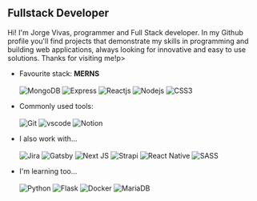 <h2>Fullstack Developer</h2> 

<p>Hi! I'm Jorge Vivas, programmer and Full Stack developer. In my Github profile you'll find projects that demonstrate my skills in programming and building web applications, always looking for innovative and easy to use solutions. Thanks for visiting me!p>

 - Favourite stack: **MERNS**<br><br>
 ![MongoDB](https://img.shields.io/badge/MongoDB-4EA94B?style=for-the-badge&logo=mongodb&logoColor=white)
 ![Express](https://img.shields.io/badge/Express.js-404D59?style=for-the-badge)
 ![Reactjs](https://img.shields.io/badge/React-20232A?style=for-the-badge&logo=react&logoColor=61DAFB)
 ![Nodejs](https://img.shields.io/badge/Node.js-43853D?style=for-the-badge&logo=node.js&logoColor=white)
 ![CSS3](https://img.shields.io/badge/css3-%231572B6.svg?style=for-the-badge&logo=css3&logoColor=white)
 
 - Commonly used tools:<br><br>
 ![Git](https://img.shields.io/badge/git-%23F05033.svg?style=for-the-badge&logo=git&logoColor=white)
 ![vscode](https://img.shields.io/badge/Visual_Studio-5C2D91?style=for-the-badge&logo=visual%20studio&logoColor=white)
 ![Notion](https://img.shields.io/badge/Notion-%23000000.svg?style=for-the-badge&logo=notion&logoColor=white)
 
 
 - I also work with... <br><br>
  ![Jira](https://img.shields.io/badge/jira-%230A0FFF.svg?style=for-the-badge&logo=jira&logoColor=white)
 ![Gatsby](https://img.shields.io/badge/Gatsby-%23663399.svg?style=for-the-badge&logo=gatsby&logoColor=white)
 ![Next JS](https://img.shields.io/badge/Next-black?style=for-the-badge&logo=next.js&logoColor=white)
 ![Strapi](https://img.shields.io/badge/strapi-%232E7EEA.svg?style=for-the-badge&logo=strapi&logoColor=white)
 ![React Native](https://img.shields.io/badge/react_native-%2320232a.svg?style=for-the-badge&logo=react&logoColor=%2361DAFB)
 ![SASS](https://img.shields.io/badge/SASS-hotpink.svg?style=for-the-badge&logo=SASS&logoColor=white)
 
 - I'm learning too...  <br><br>
 ![Python](https://img.shields.io/badge/python-3670A0?style=for-the-badge&logo=python&logoColor=ffdd54)
 ![Flask](https://img.shields.io/badge/flask-%23000.svg?style=for-the-badge&logo=flask&logoColor=white)
 ![Docker](https://img.shields.io/badge/docker-%230db7ed.svg?style=for-the-badge&logo=docker&logoColor=white)
 ![MariaDB](https://img.shields.io/badge/MariaDB-003545?style=for-the-badge&logo=mariadb&logoColor=white)
 
 
